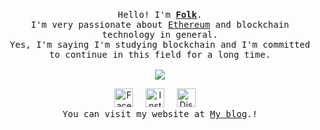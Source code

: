 <p align="center">
   <br>
   <samp>
   Hello! I'm <b><a rel="nofollow noopener noreferrer" target="_blank" href="https://github.com/Kongthap-code">Folk</a></b>.
   <br>I'm very passionate about <a href="https://ethereum.org/en/">
      Ethereum</a> and blockchain technology in general. 
   <br>Yes, I'm saying I'm studying blockchain and I'm committed to continue in this field for a long time.<br><br>
   <a href="https://skillicons.dev">
      <img src="https://skillicons.dev/icons?i=js,ts,html,css,go,solidity,dart,neovim,angular,ipfs,postgres,mongodb,vite,apollo,prisma,solidjs,react,remix,nextjs,svelte,styledcomponents" />
   </a>
   <br>
   </samp>
<p align="center">
   <a rel="nofollow noopener noreferrer" target="_blank" href="https://www.facebook.com/profile.php?id=100009380508678">
   <img src="https://media.discordapp.net/attachments/802266980873666600/866302320630693918/162-1622540_8bit-icons-02-8-bit-facebook-icon-removebg-preview_1.png" width="30px" alt="Facebook"></a>
   &nbsp; 
   &nbsp;
   <a rel="nofollow noopener noreferrer" target="_blank" href="https://www.instagram.com/kp98ps_/">
   <img src="https://media.discordapp.net/attachments/802266980873666600/866303739388362832/31c29e1581fabdf_1.png" width="30px" alt="Instargam"></a>
   &nbsp; 
   &nbsp;
   <a rel="nofollow noopener noreferrer" target="_blank" href="#">
   <img src="https://media.discordapp.net/attachments/802266980873666600/866305034890248192/DYWdMjmWkAMUxj9-removebg-preview.png" width="30px" alt="Discord"></a>   
   &nbsp; 
   &nbsp;
   <samp>
   <br>You can visit my website at <a rel="nofollow noopener noreferrer" target="_blank" href="https://kongthap-code.github.io/Kongthapcode-blog/">My blog</a></b>.!<br>
</p>
</p>

